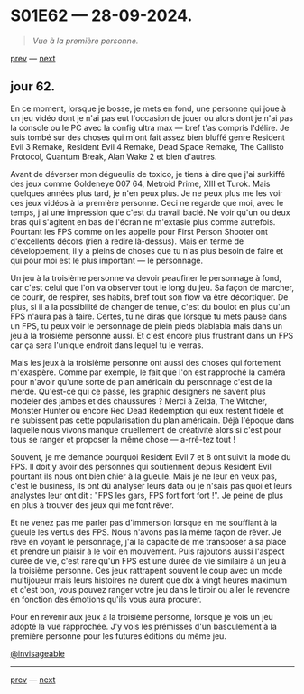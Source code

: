 # S01E62 — 28-09-2024.

> *Vue à la première personne.*

[prev](S01E61-27-09-2024.md) — [next](S01E63-29-09-2024.md)   

## jour 62.

En ce moment, lorsque je bosse, je mets en fond, une personne qui joue à un jeu vidéo dont je n'ai pas eut l'occasion de jouer ou alors dont je n'ai pas la console ou le PC avec la config ultra max — bref t'as compris l'délire. Je suis tombé sur des choses qui m'ont fait assez bien bluffé genre Resident Evil 3 Remake, Resident Evil 4 Remake, Dead Space Remake, The Callisto Protocol, Quantum Break, Alan Wake 2 et bien d'autres.

Avant de déverser mon dégueulis de toxico, je tiens à dire que j'ai surkiffé des jeux comme Goldeneye 007 64, Metroid Prime, XIII et Turok. Mais quelques années plus tard, je n'en peux plus. Je ne peux plus me les voir ces jeux vidéos à la première personne. Ceci ne regarde que moi, avec le temps, j'ai une impression que c'est du travail baclé. Ne voir qu'un ou deux bras qui s'agitent en bas de l'écran ne m'extasie plus comme autrefois. Pourtant les FPS comme on les appelle pour First Person Shooter ont d'excellents décors (rien à redire là-dessus). Mais en terme de développement, il y a pleins de choses que tu n'as plus besoin de faire et qui pour moi est le plus important — le personnage.

Un jeu à la troisième personne va devoir peaufiner le personnage à fond, car c'est celui que l'on va observer tout le long du jeu. Sa façon de marcher, de courir, de respirer, ses habits, bref tout son flow va être décortiquer. De plus, si il a la possibilité de changer de tenue, c'est du boulot en plus qu'un FPS n'aura pas à faire. Certes, tu ne diras que lorsque tu mets pause dans un FPS, tu peux voir le personnage de plein pieds blablabla mais dans un jeu à la troisième personne aussi. Et c'est encore plus frustrant dans un FPS car ça sera l'unique endroit dans lequel tu le verras.

Mais les jeux à la troisième personne ont aussi des choses qui fortement m'exaspère. Comme par exemple, le fait que l'on est rapproché la caméra pour n'avoir qu'une sorte de plan américain du personnage c'est de la merde. Qu'est-ce qui ce passe, les graphic designers ne savent plus modeler des jambes et des chaussures ? Merci à Zelda, The Witcher, Monster Hunter ou encore Red Dead Redemption qui eux restent fidèle et ne subissent pas cette popularisation du plan américain. Déjà l'époque dans laquelle nous vivons manque cruellement de créativité alors si c'est pour tous se ranger et proposer la même chose — a-rrê-tez tout !

Souvent, je me demande pourquoi Resident Evil 7 et 8 ont suivit la mode du FPS. Il doit y avoir des personnes qui soutiennent depuis Resident Evil pourtant ils nous ont bien chier à la gueule. Mais je ne leur en veux pas, c'est le business, ils ont dû analyser leurs data ou je n'sais pas quoi et leurs analystes leur ont dit : "FPS les gars, FPS fort fort fort !". Je peine de plus en plus à trouver des jeux qui me font rêver.

Et ne venez pas me parler pas d'immersion lorsque en me soufflant à la gueule les vertus des FPS. Nous n'avons pas la même façon de rêver. Je rêve en voyant le personnage, j'ai la capacité de me transposer à sa place et prendre un plaisir à le voir en mouvement. Puis rajoutons aussi l'aspect durée de vie, c'est rare qu'un FPS est une durée de vie similaire à un jeu à la troisième personne. Ces jeux rattrapent souvent le coup avec un mode multijoueur mais leurs histoires ne durent que dix à vingt heures maximum et c'est bon, vous pouvez ranger votre jeu dans le tiroir ou aller le revendre en fonction des émotions qu'ils vous aura procurer.

Pour en revenir aux jeux à la troisième personne, lorsque je vois un jeu adopté la vue rapprochée. J'y vois les prémisses d'un basculement à la première personne pour les futures éditions du même jeu.

[@invisageable](https://twitter.com/invisageable)   

---

[prev](S01E61-27-09-2024.md) — [next](S01E63-29-09-2024.md)   
